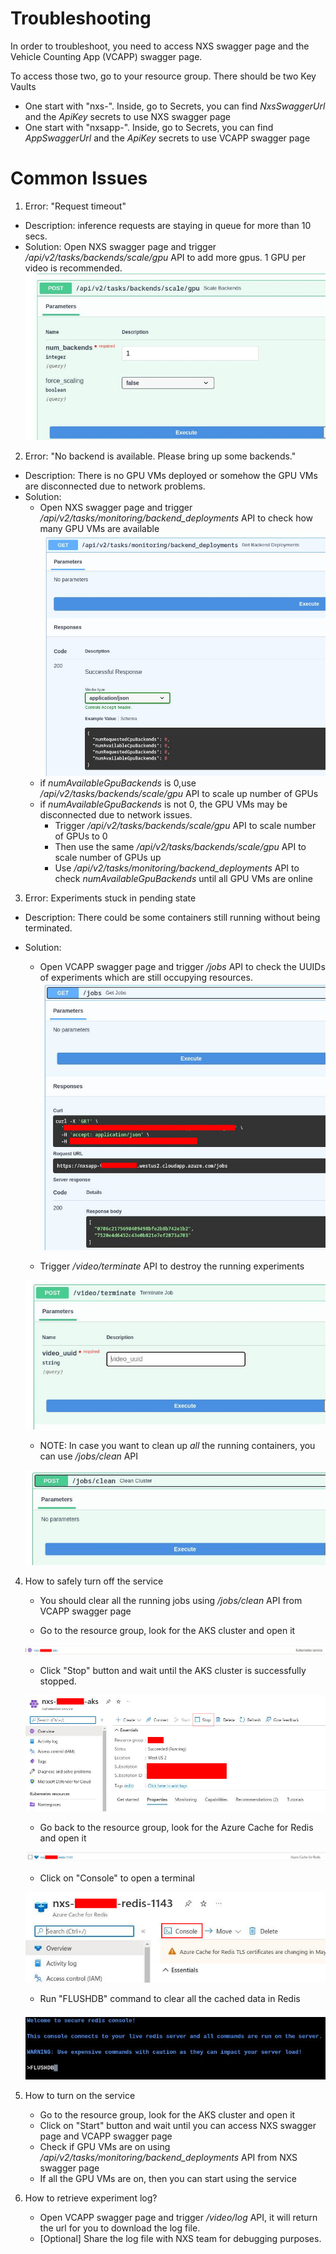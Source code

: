 # Troubleshooting

In order to troubleshoot, you need to access NXS swagger page and the Vehicle Counting App (VCAPP) swagger page.

To access those two, go to your resource group. There should be two Key Vaults
- One start with "nxs-". Inside, go to Secrets, you can find *NxsSwaggerUrl* and the *ApiKey* secrets to use NXS swagger page
- One start with "nxsapp-". Inside, go to Secrets, you can find *AppSwaggerUrl* and the *ApiKey* secrets to use VCAPP swagger page

# Common Issues

1. Error: "Request timeout"
- Description: inference requests are staying in queue for more than 10 secs.
- Solution: Open NXS swagger page and trigger */api/v2/tasks/backends/scale/gpu* API to add more gpus. 1 GPU per video is recommended. 
![](data/image1.jpg)

2. Error: "No backend is available. Please bring up some backends."
- Description: There is no GPU VMs deployed or somehow the GPU VMs are disconnected due to network problems.
- Solution:
    * Open NXS swagger page and trigger */api/v2/tasks/monitoring/backend_deployments* API to check how many GPU VMs are available
    ![](data/image2.jpg)
    * if *numAvailableGpuBackends* is 0,use */api/v2/tasks/backends/scale/gpu* API to scale up number of GPUs
    * if *numAvailableGpuBackends* is not 0, the GPU VMs may be disconnected due to network issues.
        * Trigger */api/v2/tasks/backends/scale/gpu* API to scale number of GPUs to 0
        * Then use the same */api/v2/tasks/backends/scale/gpu* API to scale number of GPUs up
        * Use */api/v2/tasks/monitoring/backend_deployments* API to check *numAvailableGpuBackends* until all GPU VMs are online

3. Error: Experiments stuck in pending state
- Description: There could be some containers still running without being terminated.
- Solution:
    * Open VCAPP swagger page and trigger */jobs* API to check the UUIDs of experiments which are still occupying resources.
    ![](data/image3.jpg)

    * Trigger */video/terminate* API to destroy the running experiments

    ![](data/image4.jpg)

    * NOTE: In case you want to clean up *all* the running containers, you can use */jobs/clean* API

    ![](data/image5.jpg)

4. How to safely turn off the service
    - You should clear all the running jobs using */jobs/clean* API from VCAPP swagger page

    - Go to the resource group, look for the AKS cluster and open it

    ![](data/image6.jpg)

    - Click "Stop" button and wait until the AKS cluster is successfully stopped.

    ![](data/image7.jpg)

    - Go back to the resource group, look for the Azure Cache for Redis and open it

    ![](data/image8.jpg)
    
    - Click on "Console" to open a terminal

    ![](data/image9.jpg)

    - Run "FLUSHDB" command to clear all the cached data in Redis

    ![](data/image10.jpg)

5. How to turn on the service
    - Go to the resource group, look for the AKS cluster and open it
    - Click on "Start" button and wait until you can access NXS swagger page and VCAPP swagger page
    - Check if GPU VMs are on using */api/v2/tasks/monitoring/backend_deployments* API from NXS swagger page
    - If all the GPU VMs are on, then you can start using the service

6. How to retrieve experiment log?
    - Open VCAPP swagger page and trigger */video/log* API, it will return the url for you to download the log file.
    - [Optional] Share the log file with NXS team for debugging purposes.